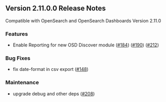 ## Version 2.11.0.0 Release Notes

Compatible with OpenSearch and OpenSearch Dashboards Version 2.11.0

### Features

* Enable Reporting for new OSD Discover module ([#184](https://github.com/opensearch-project/dashboards-reporting/pull/184)) ([#190](https://github.com/opensearch-project/dashboards-reporting/pull/190)) ([#212](https://github.com/opensearch-project/dashboards-reporting/pull/212))

### Bug Fixes

* fix date-format in csv export ([#148](https://github.com/opensearch-project/dashboards-reporting/pull/148))

### Maintenance

* upgrade debug and other deps ([#208](https://github.com/opensearch-project/dashboards-reporting/pull/208))
